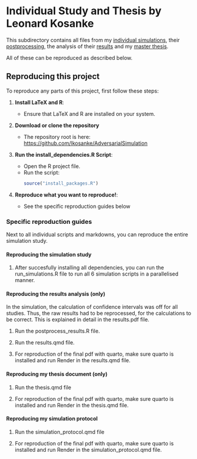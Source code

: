 # Individual Study and Thesis by Leonard Kosanke

This subdirectory contains all files from my [individual simulations](https://github.com/lkosanke/AdversarialSimulation/blob/main/LK/run_simulations.R), their [postprocessing](https://github.com/lkosanke/AdversarialSimulation/blob/main/LK/postprocess_results.R), the analysis of their [results](https://github.com/lkosanke/AdversarialSimulation/blob/main/LK/results.pdf) and my [master thesis](https://github.com/lkosanke/AdversarialSimulation/blob/main/LK/thesis.pdf).

All of these can be reproduced as described below.

## Reproducing this project

To reproduce any parts of this project, first follow these steps:

1. **Install LaTeX and R**:
   - Ensure that LaTeX and R are installed on your system.
  
2. **Download or clone the repository**
   - The repository root is here: <https://github.com/lkosanke/AdversarialSimulation>

3. **Run the install_dependencies.R Script**:
   - Open the R project file.
   - Run the script:
     ```r
     source("install_packages.R")
     ```

4. **Reproduce what you want to reproduce!**:
   - See the specific reproduction guides below

### Specific reproduction guides
Next to all individual scripts and markdowns, you can reproduce the entire simulation study.

#### Reproducing the simulation study

1. After succesfully installing all dependencies, you can run the run_simulations.R file to run all 6 simulation scripts in a parallelised manner.


#### Reproducing the results analysis (only)

In the simulation, the calculation of confidence intervals was off for all studies. Thus, the raw results had to be reprocessed, for the calculations to be correct.
This is explained in detail in the results.pdf file.

1. Run the postprocess_results.R file.

2. Run the results.qmd file.

3. For reproduction of the final pdf with quarto, make sure quarto is installed and run Render in the results.qmd file.

#### Reproducing my thesis document (only)

1. Run the thesis.qmd file

2. For reproduction of the final pdf with quarto, make sure quarto is installed and run Render in the thesis.qmd file.

#### Reproducing my simulation protocol

1. Run the simulation_protocol.qmd file

2. For reproduction of the final pdf with quarto, make sure quarto is installed and run Render in the simulation_protocol.qmd file.

